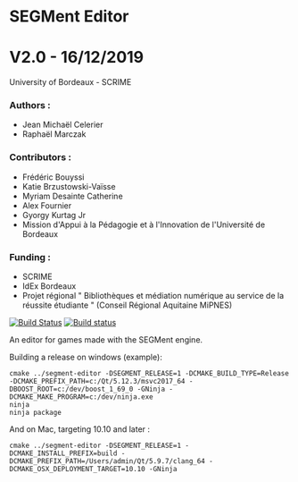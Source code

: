 SEGMent Editor
=======

# V2.0 - 16/12/2019
University of Bordeaux - SCRIME

### Authors :
* Jean Michaël Celerier
* Raphaël Marczak

### Contributors :
* Frédéric Bouyssi
* Katie Brzustowski-Vaïsse
* Myriam Desainte Catherine
* Alex Fournier
* Gyorgy Kurtag Jr
* Mission d'Appui à la Pédagogie et à l'Innovation de l'Université de Bordeaux

### Funding :
* SCRIME
* IdEx Bordeaux
* Projet régional " Bibliothèques et médiation numérique au service de la réussite étudiante " (Conseil Régional Aquitaine MiPNES)




[![Build Status](https://travis-ci.org/scrime-u-bordeaux/segment-editor.svg?branch=master)](https://travis-ci.org/scrime-u-bordeaux/segment-editor)
[![Build status](https://ci.appveyor.com/api/projects/status/mmapumjj2ari9kst?svg=true)](https://ci.appveyor.com/project/JeanMichalCelerier/segment-editor)

An editor for games made with the SEGMent engine.


Building a release on windows (example):

    cmake ../segment-editor -DSEGMENT_RELEASE=1 -DCMAKE_BUILD_TYPE=Release -DCMAKE_PREFIX_PATH=c:/Qt/5.12.3/msvc2017_64 -DBOOST_ROOT=c:/dev/boost_1_69_0 -GNinja -DCMAKE_MAKE_PROGRAM=c:/dev/ninja.exe
    ninja
    ninja package

And on Mac, targeting 10.10 and later : 

    cmake ../segment-editor -DSEGMENT_RELEASE=1 -DCMAKE_INSTALL_PREFIX=build -DCMAKE_PREFIX_PATH=/Users/admin/Qt/5.9.7/clang_64 -DCMAKE_OSX_DEPLOYMENT_TARGET=10.10 -GNinja 

